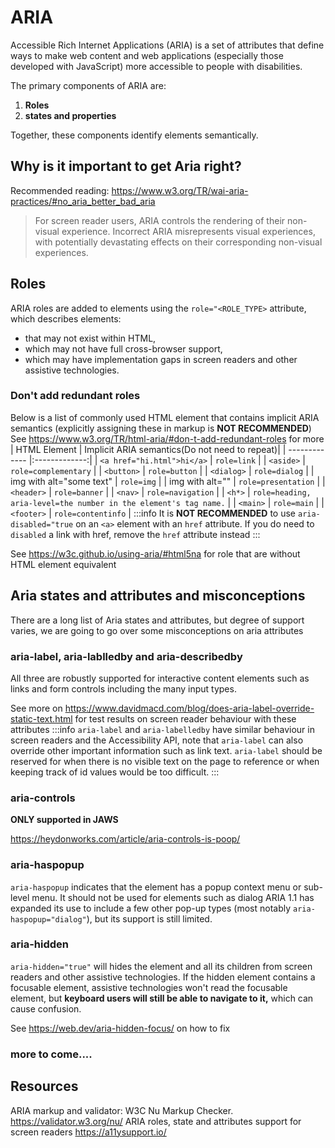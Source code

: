 # ARIA
Accessible Rich Internet Applications (ARIA) is a set of attributes that define ways to make web content and web applications (especially those developed with JavaScript) more accessible to people with disabilities.

The primary components of ARIA are: 
1. **Roles**
2. **states and properties**

Together, these components identify elements semantically.

## Why is it important to get Aria right?
Recommended reading: https://www.w3.org/TR/wai-aria-practices/#no_aria_better_bad_aria
> For screen reader users, ARIA controls the rendering of their non-visual experience.
> Incorrect ARIA misrepresents visual experiences, with potentially devastating effects on their corresponding non-visual experiences.

## Roles
ARIA roles are added to elements using the `role="<ROLE_TYPE>` attribute, which describes elements:
- that may not exist within HTML,
- which may not have full cross-browser support,
- which may have implementation gaps in screen readers and other assistive technologies.

### Don't add redundant roles
Below is a list of commonly used HTML element that contains implicit ARIA semantics (explicitly assigning these in markup is **NOT RECOMMENDED**)
See https://www.w3.org/TR/html-aria/#don-t-add-redundant-roles for more
| HTML Element | Implicit ARIA semantics(Do not need to repeat)|
| ------------- |:-------------:|
| `<a href="hi.html">hi</a>`      | `role=link` |
| `<aside>`     | `role=complementary`      |
| `<button>` | `role=button`     |
| `<dialog>` | `role=dialog`     |
| img with alt="some text" | `role=img`     |
| img with alt="" | `role=presentation`     |
| `<header>` | `role=banner`  |
| `<nav>` | `role=navigation`  |
| `<h*>` | `role=heading, aria-level=the number in the element's tag name.`  |
| `<main>` | `role=main`  |
| `<footer>` | `role=contentinfo`  |
:::info
It is **NOT RECOMMENDED** to use `aria-disabled="true` on an `<a>` element with an `href` attribute. If you do need to `disabled` a link with href, remove the `href` attribute instead
:::

See https://w3c.github.io/using-aria/#html5na for role that are without HTML element equivalent

## Aria states and attributes and misconceptions
There are a long list of Aria states and attributes, but degree of support varies, we are going to go over some misconceptions on aria attributes

### aria-label, aria-lablledby and aria-describedby
All three are robustly supported for interactive content elements such as links and form controls including the many input types.

See more on https://www.davidmacd.com/blog/does-aria-label-override-static-text.html for test results on screen reader behaviour with these attributes
:::info
`aria-label` and `aria-labelledby` have similar behaviour in screen readers and the Accessibility API, note that `aria-label` can also override other important information such as link text.
`aria-label` should be reserved for when there is no visible text on the page to reference or when keeping track of id values would be too difficult.
:::

### aria-controls
**ONLY supported in JAWS** 

https://heydonworks.com/article/aria-controls-is-poop/

### aria-haspopup
`aria-haspopup` indicates that the element has a popup context menu or sub-level menu. It should not be used for elements such as dialog
ARIA 1.1 has expanded its use to include a few other pop-up types (most notably `aria-haspopup="dialog"`), but its support is still limited.


### aria-hidden
`aria-hidden="true"` will hides the element and all its children from screen readers and other assistive technologies.
If the hidden element contains a focusable element, assistive technologies won't read the focusable element, 
but **keyboard users will still be able to navigate to it,** which can cause confusion.

See https://web.dev/aria-hidden-focus/ on how to fix

### more to come....

## Resources
ARIA markup and validator: W3C Nu Markup Checker. https://validator.w3.org/nu/
ARIA roles, state and attributes support for screen readers https://a11ysupport.io/
